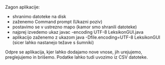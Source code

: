Zagon aplikacije:

- shranimo datoteke na disk
- zaženemo Command prompt (Ukazni poziv)
- postavimo se v ustrezno mapo (kamor smo shranili datoteke)
- najprej izvedemo ukaz javac -encoding UTF-8 LeksikonGUI.java
- aplikacijo zaženemo z ukazom java -Dfile.encoding=UTF-8 LeksikonGUI (sicer lahko nastanejo težave s šumniki)


Odpre se aplikacija, kjer lahko dodajamo nove vnose, jih urejujemo, preglejujemo in brišemo. Podatke lahko tudi uvozimo iz CSV datoteke.
